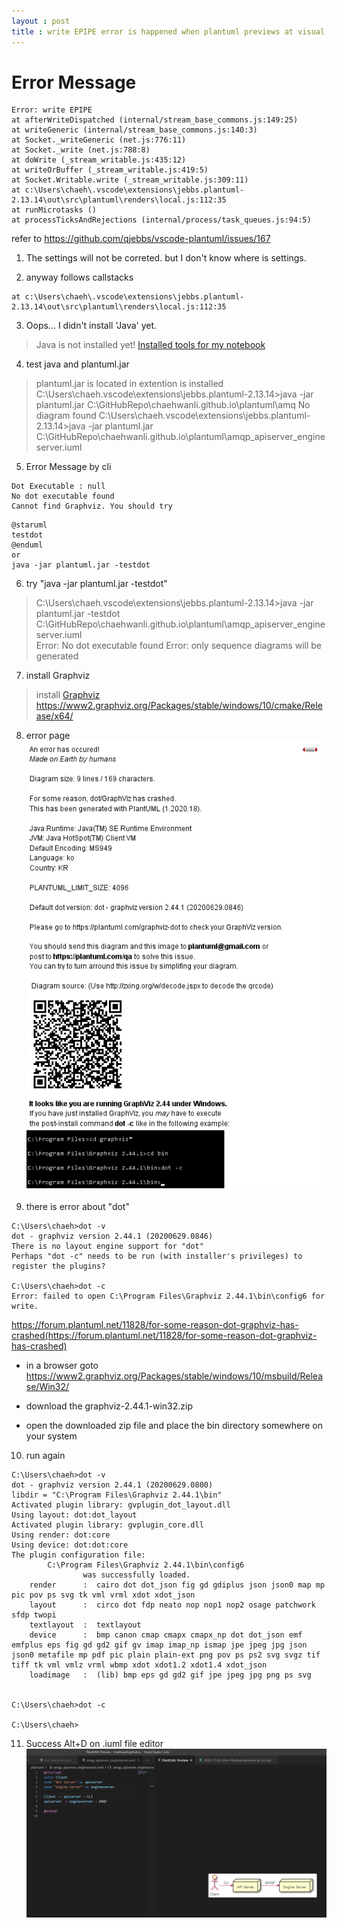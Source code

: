 ```yaml
---
layout : post
title : write EPIPE error is happened when plantuml previews at visual studio code
---
```


# Error Message
```
Error: write EPIPE
at afterWriteDispatched (internal/stream_base_commons.js:149:25)
at writeGeneric (internal/stream_base_commons.js:140:3)
at Socket._writeGeneric (net.js:776:11)
at Socket._write (net.js:788:8)
at doWrite (_stream_writable.js:435:12)
at writeOrBuffer (_stream_writable.js:419:5)
at Socket.Writable.write (_stream_writable.js:309:11)
at c:\Users\chaeh\.vscode\extensions\jebbs.plantuml-2.13.14\out\src\plantuml\renders\local.js:112:35
at runMicrotasks ()
at processTicksAndRejections (internal/process/task_queues.js:94:5)
```

refer to https://github.com/qjebbs/vscode-plantuml/issues/167

1. The settings will not be correted. but I don't know where is settings.

2. anyway follows callstacks
```
at c:\Users\chaeh\.vscode\extensions\jebbs.plantuml-2.13.14\out\src\plantuml\renders\local.js:112:35
```
3. Oops... I didn't install 'Java' yet.
> Java is not installed yet!
[Installed tools for my notebook](https://chaehwanli.github.io/2020/11/03/Installed-tools-for-my-notebook/)

4. test java and plantuml.jar
> plantuml.jar is located in extention is installed 
> C:\Users\chaeh\.vscode\extensions\jebbs.plantuml-2.13.14>java -jar plantuml.jar C:\GitHubRepo\chaehwanli.github.io\plantuml\amq
No diagram found
> C:\Users\chaeh\.vscode\extensions\jebbs.plantuml-2.13.14>java -jar plantuml.jar C:\GitHubRepo\chaehwanli.github.io\plantuml\amqp_apiserver_engineserver.iuml


5. Error Message by cli
```
Dot Executable : null
No dot executable found 
Cannot find Graphviz. You should try
```
```
@staruml
testdot
@enduml
or
java -jar plantuml.jar -testdot
```

6. try "java -jar plantuml.jar -testdot"
> C:\Users\chaeh\.vscode\extensions\jebbs.plantuml-2.13.14>java -jar plantuml.jar -testdot C:\GitHubRepo\chaehwanli.github.io\plantuml\amqp_apiserver_engineserver.iuml   
Error: No dot executable found
Error: only sequence diagrams will be generated

7. install Graphviz
> install [Graphviz](https://graphviz.org/download/)
https://www2.graphviz.org/Packages/stable/windows/10/cmake/Release/x64/

8. error page
![error page](..\images\graphviz_dot_error_2.png)

9. there is error about "dot"
```
C:\Users\chaeh>dot -v
dot - graphviz version 2.44.1 (20200629.0846)
There is no layout engine support for "dot"
Perhaps "dot -c" needs to be run (with installer's privileges) to register the plugins?

C:\Users\chaeh>dot -c
Error: failed to open C:\Program Files\Graphviz 2.44.1\bin\config6 for write.
```
https://forum.plantuml.net/11828/for-some-reason-dot-graphviz-has-crashed(https://forum.plantuml.net/11828/for-some-reason-dot-graphviz-has-crashed)

- in a browser goto https://www2.graphviz.org/Packages/stable/windows/10/msbuild/Release/Win32/

- download the graphviz-2.44.1-win32.zip

- open the downloaded zip file and place the bin directory somewhere on your system

10. run again
```
C:\Users\chaeh>dot -v
dot - graphviz version 2.44.1 (20200629.0800)
libdir = "C:\Program Files\Graphviz 2.44.1\bin"
Activated plugin library: gvplugin_dot_layout.dll
Using layout: dot:dot_layout
Activated plugin library: gvplugin_core.dll
Using render: dot:core
Using device: dot:dot:core
The plugin configuration file:
        C:\Program Files\Graphviz 2.44.1\bin\config6
                was successfully loaded.
    render      :  cairo dot dot_json fig gd gdiplus json json0 map mp pic pov ps svg tk vml vrml xdot xdot_json
    layout      :  circo dot fdp neato nop nop1 nop2 osage patchwork sfdp twopi
    textlayout  :  textlayout
    device      :  bmp canon cmap cmapx cmapx_np dot dot_json emf emfplus eps fig gd gd2 gif gv imap imap_np ismap jpe jpeg jpg json json0 metafile mp pdf pic plain plain-ext png pov ps ps2 svg svgz tif tiff tk vml vmlz vrml wbmp xdot xdot1.2 xdot1.4 xdot_json
    loadimage   :  (lib) bmp eps gd gd2 gif jpe jpeg jpg png ps svg


C:\Users\chaeh>dot -c

C:\Users\chaeh>
```

11. Success
Alt+D on .iuml file editor
![success](..\images\plantuml_preview_in_vsc.png)